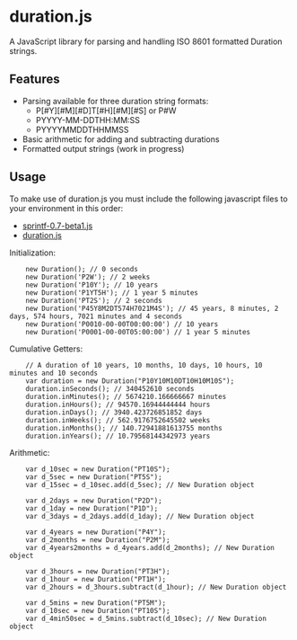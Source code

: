 duration.js
=============================
A JavaScript library for parsing and handling ISO 8601 formatted Duration strings.


Features
-----------------------------
*  Parsing available for three duration string formats:
	*  P[#Y][#M][#D]T[#H][#M][#S]  or  P#W
	*  PYYYY-MM-DDTHH:MM:SS
	*  PYYYYMMDDTHHMMSS
*  Basic arithmetic for adding and subtracting durations
*  Formatted output strings (work in progress)


Usage
-----------------------------
To make use of duration.js you must include the following javascript files to your environment in this order:

*  [sprintf-0.7-beta1.js](js/vendor/sprintf-0.7-beta1.js)
*  [duration.js](js/duration.js)

Initialization:

		new Duration(); // 0 seconds
		new Duration('P2W'); // 2 weeks
		new Duration('P10Y'); // 10 years
		new Duration('P1YT5H'); // 1 year 5 minutes
		new Duration('PT2S'); // 2 seconds
		new Duration('P45Y8M2DT574H7021M4S'); // 45 years, 8 minutes, 2 days, 574 hours, 7021 minutes and 4 seconds
		new Duration('P0010-00-00T00:00:00') // 10 years
		new Duration('P0001-00-00T05:00:00') // 1 year 5 minutes

Cumulative Getters:

		// A duration of 10 years, 10 months, 10 days, 10 hours, 10 minutes and 10 seconds
		var duration = new Duration("P10Y10M10DT10H10M10S");
		duration.inSeconds(); // 340452610 seconds
		duration.inMinutes(); // 5674210.166666667 minutes
		duration.inHours(); // 94570.16944444444 hours
		duration.inDays(); // 3940.423726851852 days
		duration.inWeeks(); // 562.9176752645502 weeks
		duration.inMonths(); // 140.72941881613755 months
		duration.inYears(); // 10.79568144342973 years

Arithmetic:

		var d_10sec = new Duration("PT10S");
		var d_5sec = new Duration("PT5S");
		var d_15sec = d_10sec.add(d_5sec); // New Duration object

		var d_2days = new Duration("P2D");
		var d_1day = new Duration("P1D");
		var d_3days = d_2days.add(d_1day); // New Duration object

		var d_4years = new Duration("P4Y");
		var d_2months = new Duration("P2M");
		var d_4years2months = d_4years.add(d_2months); // New Duration object

		var d_3hours = new Duration("PT3H");
		var d_1hour = new Duration("PT1H");
		var d_2hours = d_3hours.subtract(d_1hour); // New Duration object

		var d_5mins = new Duration("PT5M");
		var d_10sec = new Duration("PT10S");
		var d_4min50sec = d_5mins.subtract(d_10sec); // New Duration object
